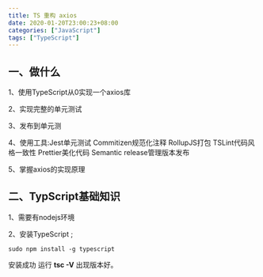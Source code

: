 ```yaml
---
title: TS 重构 axios
date: 2020-01-20T23:00:23+08:00
categories: ["JavaScript"]
tags: ["TypeScript"]
---
```


## 一、做什么

1、使用TypeScript从0实现一个axios库

2、实现完整的单元测试

3、发布到单元测

4、使用工具:Jest单元测试 Commitizen规范化注释 RollupJS打包 TSLint代码风格一致性 Prettier美化代码 Semantic release管理版本发布

5、掌握axios的实现原理

## 二、TypScript基础知识

1、需要有nodejs环境

2、安装TypeScript
;
```angular2
sudo npm install -g typescript
```

安装成功 运行 **tsc -V** 出现版本好。
